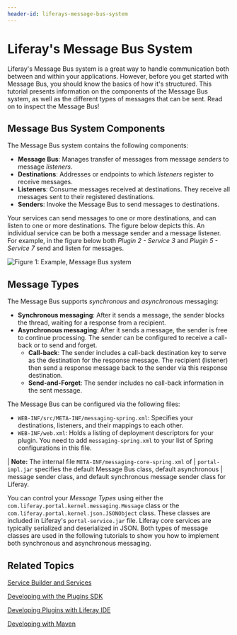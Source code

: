 ```yaml
---
header-id: liferays-message-bus-system
---
```


# Liferay's Message Bus System

Liferay's Message Bus system is a great way to handle communication both
between and within your applications. However, before you get started with
Message Bus, you should know the basics of how it's structured. This tutorial
presents information on the components of the Message Bus system, as well as the
different types of messages that can be sent. Read on to inspect the Message
Bus! 

## Message Bus System Components

The Message Bus system contains the following components: 

- **Message Bus**: Manages transfer of messages from message *senders* to
  message *listeners*. 
- **Destinations**: Addresses or endpoints to which *listeners* register to
  receive messages. 
- **Listeners**: Consume messages received at destinations. They receive all
  messages sent to their registered destinations. 
- **Senders**: Invoke the Message Bus to send messages to destinations. 

Your services can send messages to one or more destinations, and can listen
to one or more destinations. The figure below depicts this. An individual
service can be both a message sender and a message listener. For example, in the
figure below both *Plugin 2 - Service 3* and *Plugin 5 - Service 7* send and
listen for messages. 

<!-- We need to redo this diagram and example. We should avoid examples that
contain names like Plugin 1 Service 3, etc. It should be something like "plugin
Oliver with service Dabney send and listen for messages from plugin Melissa with
service Jane." These names are easier to follow than numbered names. -Rich -->

![Figure 1: Example, Message Bus system](../../images/msg-bus-system.png)

## Message Types

The Message Bus supports *synchronous* and *asynchronous* messaging: 

- **Synchronous messaging**: After it sends a message, the sender blocks the 
  thread, waiting for a response from a recipient. 
- **Asynchronous messaging**: After it sends a message, the sender is free to
  continue processing. The sender can be configured to receive a call-back or 
  to send and forget. 
    - **Call-back**: The sender includes a call-back destination key to serve as 
      the destination for the response message. The recipient (listener) then
      send a response message back to the sender via this response destination. 
    - **Send-and-Forget**: The sender includes no call-back information in the
      sent message. 

The Message Bus can be configured via the following files: 

- `WEB-INF/src/META-INF/messaging-spring.xml`: Specifies your destinations,
  listeners, and their mappings to each other. 
- `WEB-INF/web.xml`: Holds a listing of deployment descriptors for your plugin.
  You need to add `messaging-spring.xml` to your list of Spring configurations
  in this file. 

| **Note:** The internal file `META-INF/messaging-core-spring.xml` of
| `portal-impl.jar` specifies the default Message Bus class, default asynchronous
| message sender class, and default synchronous message sender class for Liferay.

You can control your *Message Types* using either the
`com.liferay.portal.kernel.messaging.Message` class or the
`com.liferay.portal.kernel.json.JSONObject` class. These classes are included in
Liferay's `portal-service.jar` file. Liferay core services are typically
serialized and deserialized in JSON. Both types of message classes are used in
the following tutorials to show you how to implement both synchronous and
asynchronous messaging. 

## Related Topics

[Service Builder and Services](/tutorials/-/knowledge_base/6-2/service-builder)

[Developing with the Plugins SDK](/tutorials/-/knowledge_base/6-2/plugins-sdk)

[Developing Plugins with Liferay IDE](/tutorials/-/knowledge_base/6-2/liferay-ide)

[Developing with Maven](/tutorials/-/knowledge_base/6-2/maven)
